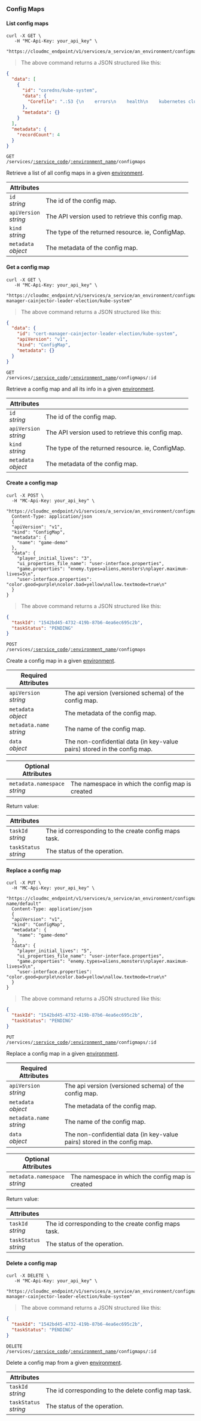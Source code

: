 ### Config Maps

<!-------------------- LIST CONFIG MAPS -------------------->

#### List config maps

```shell
curl -X GET \
   -H "MC-Api-Key: your_api_key" \
   "https://cloudmc_endpoint/v1/services/a_service/an_environment/configmaps"
```

> The above command returns a JSON structured like this:

```json
{
  "data": [
    {
      "id": "coredns/kube-system",
      "data": {
        "Corefile": ".:53 {\n    errors\n    health\n    kubernetes cluster.local in-addr.arpa ip6.arpa {\n      pods insecure\n      upstream\n      fallthrough in-addr.arpa ip6.arpa\n    }\n    prometheus :9153\n    forward . /etc/resolv.conf\n    cache 30\n    loop\n    reload\n    loadbalance\n    import custom/*.override\n}\nimport custom/*.server\n"
      },
      "metadata": {}
    }
  ],
  "metadata": {
    "recordCount": 4
  }
}
```

<code>GET /services/<a href="#administration-service-connections">:service_code</a>/<a href="#administration-environments">:environment_name</a>/configmaps</code>

Retrieve a list of all config maps in a given [environment](#administration-environments).

| Attributes                 | &nbsp;                                            |
| -------------------------- | ------------------------------------------------- |
| `id` <br/>_string_         | The id of the config map.                         |
| `apiVersion` <br/>_string_ | The API version used to retrieve this config map. |
| `kind` <br/>_string_       | The type of the returned resource. ie, ConfigMap. |
| `metadata` <br/>_object_   | The metadata of the config map.                   |

<!-------------------- GET A CONFIG MAP -------------------->

#### Get a config map

```shell
curl -X GET \
   -H "MC-Api-Key: your_api_key" \
   "https://cloudmc_endpoint/v1/services/a_service/an_environment/configmaps/cert-manager-cainjector-leader-election/kube-system"
```

> The above command returns a JSON structured like this:

```json
{
  "data": {
    "id": "cert-manager-cainjector-leader-election/kube-system",
    "apiVersion": "v1",
    "kind": "ConfigMap",
    "metadata": {}
  }
}
```

<code>GET /services/<a href="#administration-service-connections">:service_code</a>/<a href="#administration-environments">:environment_name</a>/configmaps/:id</code>

Retrieve a config map and all its info in a given [environment](#administration-environments).

| Attributes                 | &nbsp;                                            |
| -------------------------- | ------------------------------------------------- |
| `id` <br/>_string_         | The id of the config map.                         |
| `apiVersion` <br/>_string_ | The API version used to retrieve this config map. |
| `kind` <br/>_string_       | The type of the returned resource. ie, ConfigMap. |
| `metadata` <br/>_object_   | The metadata of the config map.                   |

<!-------------------- CREATE A CONFIG MAP -------------------->

#### Create a config map

```shell
curl -X POST \
  -H "MC-Api-Key: your_api_key" \
   "https://cloudmc_endpoint/v1/services/a_service/an_environment/configmaps"
  Content-Type: application/json
  {
  "apiVersion": "v1",
  "kind": "ConfigMap",
  "metadata": {
    "name": "game-demo"
  },
  "data": {
    "player_initial_lives": "3",
    "ui_properties_file_name": "user-interface.properties",
    "game.properties": "enemy.types=aliens,monsters\nplayer.maximum-lives=5\n",
    "user-interface.properties": "color.good=purple\ncolor.bad=yellow\nallow.textmode=true\n"
  }
}
```

> The above command returns a JSON structured like this:

```json
{
  "taskId": "1542bd45-4732-419b-87b6-4ea6ec695c2b",
  "taskStatus": "PENDING"
}
```

<code>POST /services/<a href="#administration-service-connections">:service_code</a>/<a href="#administration-environments">:environment_name</a>/configmaps</code>

Create a config map in a given [environment](#administration-environments).

| Required Attributes           | &nbsp;                                                                   |
| ----------------------------- | ------------------------------------------------------------------------ |
| `apiVersion` <br/> _string_   | The api version (versioned schema) of the config map.                    |
| `metadata` <br/>_object_      | The metadata of the config map.                                          |
| `metadata.name` <br/>_string_ | The name of the config map.                                              |
| `data`<br/>_object_           | The non-confidential data (in key-value pairs) stored in the config map. |

| Optional Attributes                | &nbsp;                                           |
| ---------------------------------- | ------------------------------------------------ |
| `metadata.namespace` <br/>_string_ | The namespace in which the config map is created |

Return value:

| Attributes                 | &nbsp;                                               |
| -------------------------- | ---------------------------------------------------- |
| `taskId` <br/>_string_     | The id corresponding to the create config maps task. |
| `taskStatus` <br/>_string_ | The status of the operation.                         |

<!-------------------- REPLACE A CONFIG MAP -------------------->

#### Replace a config map

```shell
curl -X PUT \
  -H "MC-Api-Key: your_api_key" \
   "https://cloudmc_endpoint/v1/services/a_service/an_environment/configmaps/configmaps-name/default"
  Content-Type: application/json
  {
  "apiVersion": "v1",
  "kind": "ConfigMap",
  "metadata": {
    "name": "game-demo"
  },
  "data": {
    "player_initial_lives": "5",
    "ui_properties_file_name": "user-interface.properties",
    "game.properties": "enemy.types=aliens,monsters\nplayer.maximum-lives=5\n",
    "user-interface.properties": "color.good=purple\ncolor.bad=yellow\nallow.textmode=true\n"
  }
}
```

> The above command returns a JSON structured like this:

```json
{
  "taskId": "1542bd45-4732-419b-87b6-4ea6ec695c2b",
  "taskStatus": "PENDING"
}
```

<code>PUT /services/<a href="#administration-service-connections">:service_code</a>/<a href="#administration-environments">:environment_name</a>/configmaps/:id</code>

Replace a config map in a given [environment](#administration-environments).

| Required Attributes           | &nbsp;                                                                   |
| ----------------------------- | ------------------------------------------------------------------------ |
| `apiVersion` <br/> _string_   | The api version (versioned schema) of the config map.                    |
| `metadata` <br/>_object_      | The metadata of the config map.                                          |
| `metadata.name` <br/>_string_ | The name of the config map.                                              |
| `data`<br/>_object_           | The non-confidential data (in key-value pairs) stored in the config map. |

| Optional Attributes                | &nbsp;                                           |
| ---------------------------------- | ------------------------------------------------ |
| `metadata.namespace` <br/>_string_ | The namespace in which the config map is created |

Return value:

| Attributes                 | &nbsp;                                               |
| -------------------------- | ---------------------------------------------------- |
| `taskId` <br/>_string_     | The id corresponding to the create config maps task. |
| `taskStatus` <br/>_string_ | The status of the operation.                         |

<!-------------------- DELETE A CONFIG MAP -------------------->

#### Delete a config map

```shell
curl -X DELETE \
   -H "MC-Api-Key: your_api_key" \
   "https://cloudmc_endpoint/v1/services/a_service/an_environment/configmaps/cert-manager-cainjector-leader-election/kube-system"
```

> The above command returns a JSON structured like this:

```json
{
  "taskId": "1542bd45-4732-419b-87b6-4ea6ec695c2b",
  "taskStatus": "PENDING"
}
```

<code>DELETE /services/<a href="#administration-service-connections">:service_code</a>/<a href="#administration-environments">:environment_name</a>/configmaps/:id</code>

Delete a config map from a given [environment](#administration-environments).

| Attributes                 | &nbsp;                                              |
| -------------------------- | --------------------------------------------------- |
| `taskId` <br/>_string_     | The id corresponding to the delete config map task. |
| `taskStatus` <br/>_string_ | The status of the operation.                        |

